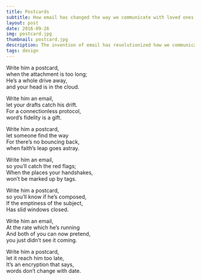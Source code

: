 ```yaml
---
title: Postcards
subtitle: How email has changed the way we communicate with loved ones
layout: post
date: 2016-09-26
img: postcard.jpg
thumbnail: postcard.jpg
description: The invention of email has revolutionized how we communicate with our loved ones. The art of writing letters or postcards is a thing of the past. While emails have provided an instant, reliable way of communication, what have we lost?
tags: design
---
```


Write him a postcard,  
when the attachment is too long;  
He’s a whole drive away,  
and your head is in the cloud.

Write him an email,  
let your drafts catch his drift.  
For a connectionless protocol,  
word’s fidelity is a gift.

Write him a postcard,  
let someone find the way  
For there’s no bouncing back,  
when faith’s leap goes astray.

Write him an email,  
so you’ll catch the red flags;  
When the places your handshakes,  
won’t be marked up by tags.

Write him a postcard,  
so you’ll know if he’s composed,  
If the emptiness of the subject,  
Has slid windows closed.

Write him an email,  
At the rate which he’s running  
And both of you can now pretend,  
you just didn’t see it coming.

Write him a postcard,  
let it reach him too late,  
It’s an encryption that says,  
words don’t change with date.

